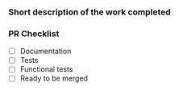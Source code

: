 <!-- 
  Before submitting this PR, ask yourself the following: 
    - Do all your tests pass and build successfully?
    - Did you add test cases for any new logic?
-->

### Short description of the work completed

>

### PR Checklist

<!-- Add "N/A" to the end of each line that's irrelevant to your changes -->

* [ ] Documentation <!-- (i.e. Update README, Swagger, etc.) -->
* [ ] Tests
* [ ] Functional tests
* [ ] Ready to be merged
